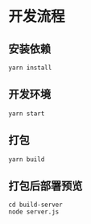 # 开发流程

## 安装依赖

```
yarn install
```

## 开发环境

```
yarn start
```

## 打包

```
yarn build
```

## 打包后部署预览

```
cd build-server
node server.js
```
